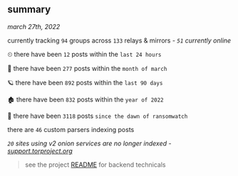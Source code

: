 
## summary
_march 27th, 2022_

currently tracking `94` groups across `133` relays & mirrors - _`51` currently online_

⏲ there have been `12` posts within the `last 24 hours`

🦈 there have been `277` posts within the `month of march`

🪐 there have been `892` posts within the `last 90 days`

🏚 there have been `832` posts within the `year of 2022`

🦕 there have been `3118` posts `since the dawn of ransomwatch`

there are `46` custom parsers indexing posts

_`20` sites using v2 onion services are no longer indexed - [support.torproject.org](https://support.torproject.org/onionservices/v2-deprecation/)_

> see the project [README](https://github.com/thetanz/ransomwatch#ransomwatch--) for backend technicals
